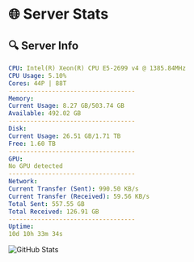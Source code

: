 # 🌐 Server Stats
## 🔍 Server Info
```yaml
CPU: Intel(R) Xeon(R) CPU E5-2699 v4 @ 1385.84MHz
CPU Usage: 5.10%
Cores: 44P | 88T
-----------------------------------
Memory:
Current Usage: 8.27 GB/503.74 GB
Available: 492.02 GB
-----------------------------------
Disk:
Current Usage: 26.51 GB/1.71 TB
Free: 1.60 TB
-----------------------------------
GPU:
No GPU detected
-----------------------------------
Network:
Current Transfer (Sent): 990.50 KB/s
Current Transfer (Received): 59.56 KB/s
Total Sent: 557.55 GB
Total Received: 126.91 GB
-----------------------------------
Uptime:
10d 10h 33m 34s
```
![GitHub Stats](https://img.shields.io/badge/Updated-2025-04-30_03:42:22-blue)